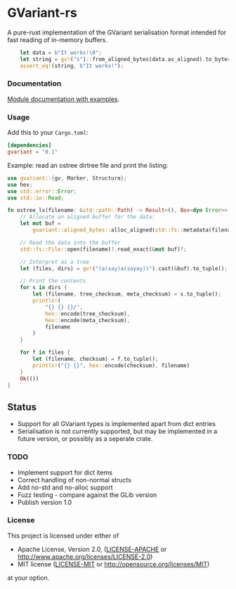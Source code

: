 GVariant-rs
===========

A pure-rust implementation of the GVariant serialisation format intended for
fast reading of in-memory buffers.

```rust
    let data = b"It works!\0";
    let string = gv!("s")::from_aligned_bytes(data.as_aligned).to_bytes();
    assert_eq!(string, b"It works!");
```

### Documentation

[Module documentation with examples](https://docs.rs/gvariant).

### Usage

Add this to your `Cargo.toml`:

```toml
[dependencies]
gvariant = "0.1"
```

Example: read an ostree dirtree file and print the listing:

```rust
use gvariant::{gv, Marker, Structure};
use hex;
use std::error::Error;
use std::io::Read;

fn ostree_ls(filename: &std::path::Path) -> Result<(), Box<dyn Error>> {
    // Allocate an aligned buffer for the data:
    let mut buf =
        gvariant::aligned_bytes::alloc_aligned(std::fs::metadata(filename)?.len() as usize);

    // Read the data into the buffer
    std::fs::File::open(filename)?.read_exact(&mut buf)?;

    // Interpret as a tree
    let (files, dirs) = gv!("(a(say)a(sayay))").cast(&buf).to_tuple();

    // Print the contents
    for s in dirs {
        let (filename, tree_checksum, meta_checksum) = s.to_tuple();
        println!(
            "{} {} {}/",
            hex::encode(tree_checksum),
            hex::encode(meta_checksum),
            filename
        )
    }

    for f in files {
        let (filename, checksum) = f.to_tuple();
        println!("{} {}", hex::encode(checksum), filename)
    }
    Ok(())
}
```

## Status

* Support for all GVariant types is implemented apart from dict entries
* Serialisation is not currently supported, but may be implemented in a future
  version, or possibly as a seperate crate.

### TODO

* Implement support for dict items
* Correct handling of non-normal structs
* Add no-std and no-alloc support
* Fuzz testing - compare against the GLib version
* Publish version 1.0

### License

This project is licensed under either of

 * Apache License, Version 2.0, ([LICENSE-APACHE](LICENSE-APACHE) or
   http://www.apache.org/licenses/LICENSE-2.0)
 * MIT license ([LICENSE-MIT](LICENSE-MIT) or
   http://opensource.org/licenses/MIT)

at your option.